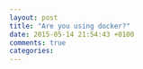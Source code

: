 ```yaml
---
layout: post
title: "Are you using docker?"
date: 2015-05-14 21:54:43 +0100
comments: true
categories: 
---
```

